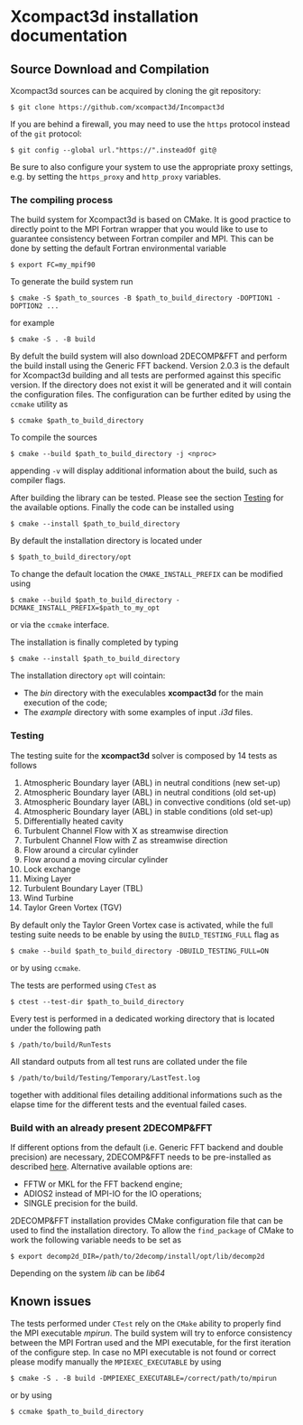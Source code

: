 Xcompact3d installation documentation
=====================================

## Source Download and Compilation

Xcompact3d sources can be acquired by cloning the git repository: 
```
$ git clone https://github.com/xcompact3d/Incompact3d
```
If you are behind a firewall, you may need to use the `https` protocol instead of the `git` protocol:
```
$ git config --global url."https://".insteadOf git@
```
Be sure to also configure your system to use the appropriate proxy settings, 
e.g. by setting the `https_proxy` and `http_proxy` variables.

### The compiling process

The build system for Xcompact3d is based on CMake. 
It is good practice to directly point to the 
MPI Fortran wrapper that you would like to use to guarantee consistency 
between Fortran compiler and MPI. 
This can be done by setting the default Fortran environmental variable 
```
$ export FC=my_mpif90
```
To generate the build system run 
```
$ cmake -S $path_to_sources -B $path_to_build_directory -DOPTION1 -DOPTION2 ... 
```
for example 
```
$ cmake -S . -B build  
```
By defult the build system will also download 2DECOMP&FFT 
and perform the build install using the
Generic FFT backend. Version 2.0.3 is the default for Xcompact3d building
and all tests are performed against this specific version.
If the directory does not exist it will be generated and it will contain the configuration files.
The configuration can be further
edited by using the `ccmake` utility as
```
$ ccmake $path_to_build_directory
```
To compile the sources 
```
$ cmake --build $path_to_build_directory -j <nproc>
```
appending `-v` will display additional information about the build, such as compiler flags.

After building the library can be tested. Please see the section [Testing](#testing-and-examples)
for the available options. 
Finally the code can be installed using 
```
$ cmake --install $path_to_build_directory
```
By default the installation directory is located under 
```
$ $path_to_build_directory/opt
```
To change the default location the `CMAKE_INSTALL_PREFIX` can be modified using 
```
$ cmake --build $path_to_build_directory -DCMAKE_INSTALL_PREFIX=$path_to_my_opt
```
or via the `ccmake` interface. 

The installation is finally completed by typing 
```
$ cmake --install $path_to_build_directory
```
The installation directory `opt` will cointain:
* The *bin* directory with the execulables **xcompact3d** for the main execution of the code;
* The *example* directory with some examples of input *.i3d* files.

### Testing
The testing suite for the **xcompact3d** solver is composed by 14 tests as follows 

1. Atmospheric Boundary layer (ABL) in neutral conditions (new set-up)
1. Atmospheric Boundary layer (ABL) in neutral conditions (old set-up)
1. Atmospheric Boundary layer (ABL) in convective conditions (old set-up)
1. Atmospheric Boundary layer (ABL) in stable conditions (old set-up)
1. Differentially heated cavity
1. Turbulent Channel Flow with X as streamwise direction
1. Turbulent Channel Flow with Z as streamwise direction
1. Flow around a circular cylinder
1. Flow around a moving circular cylinder
1. Lock exchange
1. Mixing Layer
1. Turbulent Boundary Layer (TBL)
1. Wind Turbine
1. Taylor Green Vortex (TGV)

By default only the  Taylor Green Vortex case is activated, while the full 
testing suite needs to be enable by using the `BUILD_TESTING_FULL` flag as 
```
$ cmake --build $path_to_build_directory -DBUILD_TESTING_FULL=ON 
```
or by using `ccmake`.

The tests are performed using `CTest` as  
```
$ ctest --test-dir $path_to_build_directory
```

Every test is performed in a dedicated working directory that is located under the following path 
```
$ /path/to/build/RunTests
```
All standard outputs from all test runs are collated under the file
```
$ /path/to/build/Testing/Temporary/LastTest.log
```
together with additional files detailing additional informations such as 
the elapse time for the different tests and the eventual failed cases. 

### Build with an already present 2DECOMP&FFT
If different options from the default 
(i.e. Generic FFT backend and double precision) are necessary, 
2DECOMP&FFT needs to be pre-installed as described [here](https://github.com/2decomp-fft/2decomp-fft/blob/dev/INSTALL.md).
Alternative available options are: 
* FFTW or MKL for the FFT backend engine;
* ADIOS2 instead of MPI-IO for the IO operations;
* SINGLE precision for the build.

2DECOMP&FFT installation provides CMake configuration file that can be used to find the installation directory. 
To allow the `find_package` of CMake to work the following variable needs to be set as
```
$ export decomp2d_DIR=/path/to/2decomp/install/opt/lib/decomp2d 
```
Depending on the system *lib* can be *lib64* 

## Known issues
The tests performed under `CTest` rely on the `CMake` ability to properly find the MPI executable *mpirun*. 
The build system will try to enforce consistency between the MPI Fortran used and the MPI executable, 
for the first iteration of the configure step. 
In case no MPI executable is not found or correct please modify manually the `MPIEXEC_EXECUTABLE` by using 
```
$ cmake -S . -B build -DMPIEXEC_EXECUTABLE=/correct/path/to/mpirun
```
or by using 
```
$ ccmake $path_to_build_directory
```

